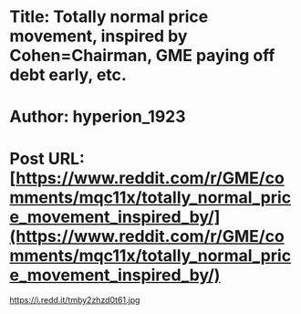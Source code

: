 # Title: Totally normal price movement, inspired by Cohen=Chairman, GME paying off debt early, etc.
# Author: hyperion_1923
# Post URL: [https://www.reddit.com/r/GME/comments/mqc11x/totally_normal_price_movement_inspired_by/](https://www.reddit.com/r/GME/comments/mqc11x/totally_normal_price_movement_inspired_by/)


https://i.redd.it/tmby2zhzd0t61.jpg